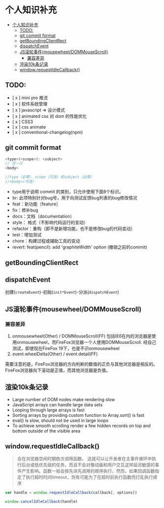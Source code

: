 # 个人知识补充

- [个人知识补充](#%E4%B8%AA%E4%BA%BA%E7%9F%A5%E8%AF%86%E8%A1%A5%E5%85%85)
  - [TODO:](#todo)
  - [git commit format](#git-commit-format)
  - [getBoundingClientRect](#getboundingclientrect)
  - [dispatchEvent](#dispatchevent)
  - [JS滚轮事件(mousewheel/DOMMouseScroll)](#js%E6%BB%9A%E8%BD%AE%E4%BA%8B%E4%BB%B6mousewheeldommousescroll)
    - [兼容差异](#%E5%85%BC%E5%AE%B9%E5%B7%AE%E5%BC%82)
  - [渲染10k条记录](#%E6%B8%B2%E6%9F%9310k%E6%9D%A1%E8%AE%B0%E5%BD%95)
  - [window.requestIdleCallback()](#windowrequestidlecallback)


## TODO:
- [ x ] mini pro 推流
- [ x ] 软件系统管理
- [ x ] javascript => 设计模式
- [ x ] animated css 对 dom 的性能优化
- [ x ] CSS3
- [ x ] css animate
- [ x ] conventional-changelog(npm)

## git commit format
```javascript
<type>(<scope>): <subject>
// 空一行
<body>

//type（必需）、scope（可选）和subject（必需）
//<body>(可选)
```
- type用于说明 commit 的类别，只允许使用下面8个标识。
- br: 此项特别针对bug号，用于向测试反馈bug列表的bug修改情况
- feat：新功能（feature）
- fix：修补bug
- docs：文档（documentation）
- style： 格式（不影响代码运行的变动）
- refactor：重构（即不是新增功能，也不是修改bug的代码变动）
- test：增加测试
- chore：构建过程或辅助工具的变动
- revert: feat(pencil): add 'graphiteWidth' option (撤销之前的commit)

## getBoundingClientRect

## dispatchEvent
创建(`createEvent`)-初始(`init*Event`)-分派(`dispatchEvent`)

## JS滚轮事件(mousewheel/DOMMouseScroll)
### 兼容差异
1. onmousewheel(Other) / DOMMouseScroll(FF)
    包括IE6在内的浏览器是使用onmousewheel，而FireFox浏览器一个人使用DOMMouseScroll. 经自己测试，即使现在FireFox 19下，也是不识onmousewheel  
2. event.wheelDelta(Other) / event.detail(FF)

需要注意的是，FireFox浏览器的方向判断的数值的正负与其他浏览器是相反的。FireFox浏览器向下滚动是正值，而其他浏览器是负值。

## 渲染10k条记录
- Large number of DOM nodes make rendering slow
- JavaScript arrays can handle large data sets
- Looping through large arrays is fast
- Sorting arrays by providing custom function to Array.sort() is fast
- eval() is slow, should not be used in large loops
- To achieve smooth scrolling render a few hidden records on top and bottom outside of the visible area

## window.requestIdleCallback()
> 会在浏览器空闲时期依次调用函数， 这就可以让开发者在主事件循环中执行后台或低优先级的任务，而且不会对像动画和用户交互这样延迟敏感的事件产生影响。函数一般会按先进先调用的顺序执行，然而，如果回调函数指定了执行超时时间timeout，则有可能为了在超时前执行函数而打乱执行顺序

```javascript
var handle = window.requestIdleCallback(callback[, options])

window.cancelIdleCallback(handle)
```
